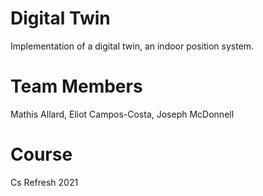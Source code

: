 # Digital Twin 

Implementation of a digital twin, an indoor position system. 
# Team Members

Mathis Allard, Eliot Campos-Costa, Joseph McDonnell

# Course 

Cs Refresh 2021

